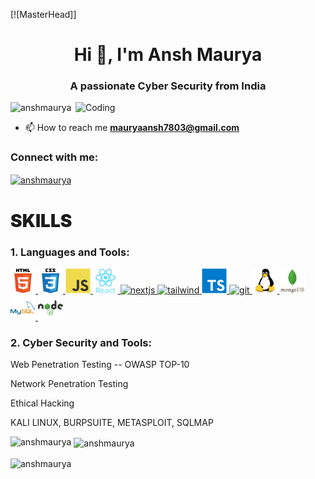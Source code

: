 [![MasterHead]]
<h1 align="center">Hi 👋, I'm Ansh Maurya</h1>
<h3 align="center">A passionate Cyber Security from India</h3>
<img
  align="right"
  alt="Coding"
  width="400"
  src="https://camo.githubusercontent.com/683e2187241c641430216c864ce93fc5a0e0dfb232c5a01d1c54b54d63aa8cb2/68747470733a2f2f63646e2e6472696262626c652e636f6d2f75736572732f313136323037372f73637265656e73686f74732f333834383931342f70726f6772616d6d65722e676966"
/>

<p align="left">
  <img
    src="https://komarev.com/ghpvc/?username=anshmaurya&label=Profile%20views&color=0e75b6&style=flat"
    alt="anshmaurya"
  />
</p>

- 📫 How to reach me **mauryaansh7803@gmail.com**

<h3 align="left">Connect with me:</h3>
<p align="left">
  <a href="https://www.linkedin.com/in/ansh-maurya-16a2b7254/" target="blank"
    ><img
      align="center"
      src="https://raw.githubusercontent.com/rahuldkjain/github-profile-readme-generator/master/src/images/icons/Social/linked-in-alt.svg"
      alt="anshmaurya"
      height="30"
      width="40"
  /></a>
</p>
<h1 style="font-weight: 900">SKILLS</h1>
<h3 align="left">1. Languages and Tools:</h3>
<p align="left">
  <a href="https://www.w3.org/html/" target="_blank" rel="noreferrer">
    <img
      src="https://raw.githubusercontent.com/devicons/devicon/master/icons/html5/html5-original-wordmark.svg"
      alt="html5"
      width="40"
      height="40"
    /> </a
  ><a href="https://www.w3schools.com/css/" target="_blank" rel="noreferrer">
    <img
      src="https://raw.githubusercontent.com/devicons/devicon/master/icons/css3/css3-original-wordmark.svg"
      alt="css3"
      width="40"
      height="40"
    /> </a
  >
  <a
  href="https://developer.mozilla.org/en-US/docs/Web/JavaScript"
  target="_blank"
  rel="noreferrer"
>
  <img
    src="https://raw.githubusercontent.com/devicons/devicon/master/icons/javascript/javascript-original.svg"
    alt="javascript"
    width="40"
    height="40"
  />
</a>
<a href="https://reactjs.org/" target="_blank" rel="noreferrer">
    <img
      src="https://raw.githubusercontent.com/devicons/devicon/master/icons/react/react-original-wordmark.svg"
      alt="react"
      width="40"
      height="40"
    />
  </a>
  <a href="https://nextjs.org/" target="_blank" rel="noreferrer">
    <img
      src="https://cdn.worldvectorlogo.com/logos/nextjs-2.svg"
      alt="nextjs"
      width="40"
      height="40"
    />
  </a>
  <a href="https://tailwindcss.com/" target="_blank" rel="noreferrer">
    <img
      src="https://www.vectorlogo.zone/logos/tailwindcss/tailwindcss-icon.svg"
      alt="tailwind"
      width="40"
      height="40"
    />
  </a>
  <a href="https://www.typescriptlang.org/" target="_blank" rel="noreferrer">
    <img
      src="https://raw.githubusercontent.com/devicons/devicon/master/icons/typescript/typescript-original.svg"
      alt="typescript"
      width="40"
      height="40"
    />
  </a>
  <a href="https://git-scm.com/" target="_blank" rel="noreferrer">
    <img
      src="https://www.vectorlogo.zone/logos/git-scm/git-scm-icon.svg"
      alt="git"
      width="40"
      height="40"
    />
  </a>
 
  <a href="https://www.linux.org/" target="_blank" rel="noreferrer">
    <img
      src="https://raw.githubusercontent.com/devicons/devicon/master/icons/linux/linux-original.svg"
      alt="linux"
      width="40"
      height="40"
    />
  </a>
  <a href="https://www.mongodb.com/" target="_blank" rel="noreferrer">
    <img
      src="https://raw.githubusercontent.com/devicons/devicon/master/icons/mongodb/mongodb-original-wordmark.svg"
      alt="mongodb"
      width="40"
      height="40"
    />
  </a>
  <a href="https://www.mysql.com/" target="_blank" rel="noreferrer">
    <img
      src="https://raw.githubusercontent.com/devicons/devicon/master/icons/mysql/mysql-original-wordmark.svg"
      alt="mysql"
      width="40"
      height="40"
    />
  </a>
  
  <a href="https://nodejs.org" target="_blank" rel="noreferrer">
    <img
      src="https://raw.githubusercontent.com/devicons/devicon/master/icons/nodejs/nodejs-original-wordmark.svg"
      alt="nodejs"
      width="40"
      height="40"
    />
  </a>
  
</p>
<h3 align="left">2. Cyber Security and Tools:</h3>
<p align="left">Web Penetration Testing -- OWASP TOP-10</p>
<p align="left">Network Penetration Testing</p>
<p align="left">Ethical Hacking</p>
<p align="left">KALI LINUX, BURPSUITE, METASPLOIT, SQLMAP</p>

<p>
  <img
    align="left"
    src="https://github-readme-stats.vercel.app/api/top-langs?username=anshmaurya&show_icons=true&theme=dark&title_color=8bd2ea&text_color=7beab6&bg_color=e4ec79&locale=en&layout=compact"
    alt="anshmaurya"
  />
</p>

<p>
  &nbsp;<img
    align="center"
    src="https://github-readme-stats.vercel.app/api?username=anshmaurya&show_icons=true&locale=en"
    alt="anshmaurya"
  />
</p>

<p>
  <img
    align="center"
    src="https://github-readme-streak-stats.herokuapp.com/?user=anshmaurya&"
    alt="anshmaurya"
  />
</p>
